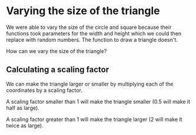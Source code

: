 # Varying the size of the triangle

We were able to vary the size of the circle and square because their functions
took parameters for the width and height which we could then replace with random numbers. The function to draw a triangle doesn't.

How can we vary the size of the triangle?

## Calculating a scaling factor

We can make the triangle larger or smaller by multiplying each of the coordinates by a scaling factor.

A scaling factor smaller than 1 will make the triangle smaller (0.5 will make it half as large).

A scaling factor greater than 1 will make the triangle larger (2 will make it twice as large).
